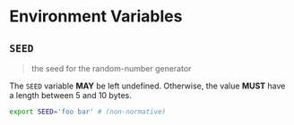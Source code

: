 # Environment Variables

## `SEED`

> the seed for the random-number generator

The `SEED` variable **MAY** be left undefined. Otherwise, the value **MUST**
have a length between 5 and 10 bytes.

```bash
export SEED='foo bar' # (non-normative)
```
